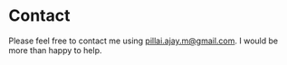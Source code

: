 # Contact 

Please feel free to contact me using <a href="mailto: ajay.pillai@toptal.com">pillai.ajay.m@gmail.com</a>. I would be more than happy to help.
